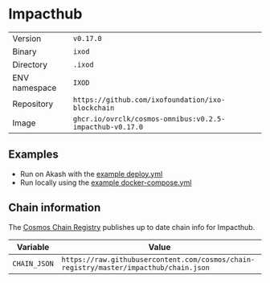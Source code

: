 # Impacthub

| | |
|---|---|
|Version|`v0.17.0`|
|Binary|`ixod`|
|Directory|`.ixod`|
|ENV namespace|`IXOD`|
|Repository|`https://github.com/ixofoundation/ixo-blockchain`|
|Image|`ghcr.io/ovrclk/cosmos-omnibus:v0.2.5-impacthub-v0.17.0`|

## Examples

- Run on Akash with the [example deploy.yml](./deploy.yml)
- Run locally using the [example docker-compose.yml](./docker-compose.yml)

## Chain information

The [Cosmos Chain Registry](https://github.com/cosmos/chain-registry) publishes up to date chain info for Impacthub.

|Variable|Value|
|---|---|
|`CHAIN_JSON`|`https://raw.githubusercontent.com/cosmos/chain-registry/master/impacthub/chain.json`|
